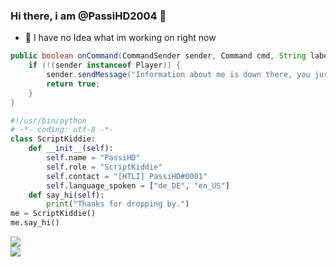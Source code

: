 ### Hi there, i am @PassiHD2004 👋

- 🔭 I have no Idea what im working on right now

```java
public boolean onCommand(CommandSender sender, Command cmd, String label, String[] args) {
	if (!(sender instanceof Player)) {
		sender.sendMessage("Information about me is down there, you just have to find out where down there is :D");
		return true;
    }
}
```


```python
#!/usr/bin/python
# -*- coding: utf-8 -*-
class ScriptKiddie:
    def __init__(self):
        self.name = "PassiHD"
        self.role = "ScriptKiddie"
        self.contact = "[HTLI] PassiHD#0001"
        self.language_spoken = ["de_DE", "en_US"]
    def say_hi(self):
        print("Thanks for dropping by.")
me = ScriptKiddie()
me.say_hi()
```

<span>
<img align="center" src="https://github-readme-stats.vercel.app/api?username=PassiHD2004&cache_seconds=7270&show_icons=true&include_all_commits=true&count_private=true&bg_color=00000000&hide_border=true"><br>
<img align="center" src="https://github-readme-stats.vercel.app/api/top-langs/?username=PassiHD2004&cache_seconds=7777&layout=compact&bg_color=00000000&hide_border=true&card_width=240"/>
</span>

<!--
**PassiHD2004/PassiHD2004** is a ✨ _special_ ✨ repository because its `README.md` (this file) appears on your GitHub profile.

Here are some ideas to get you started:

- 🔭 I’m currently working on ...
- 🌱 I’m currently learning ...
- 👯 I’m looking to collaborate on ...
- 🤔 I’m looking for help with ...
- 💬 Ask me about ...
- 📫 How to reach me: ...
- 😄 Pronouns: ...
- ⚡ Fun fact: ...
-->
